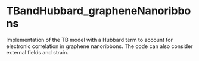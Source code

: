 # TBandHubbard_grapheneNanoribbons
Implementation of the TB model with a Hubbard term to account for electronic correlation in graphene nanoribbons. The code can also consider external fields and strain.

